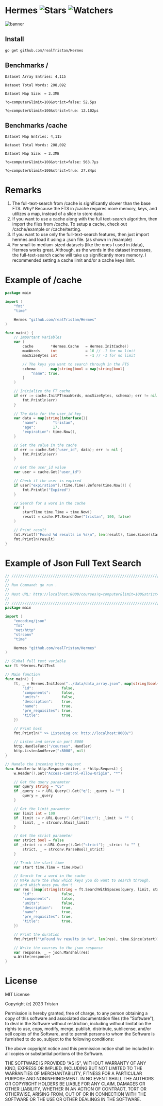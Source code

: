 # Hermes ![Stars](https://img.shields.io/github/stars/realTristan/Hermes?color=brightgreen) ![Watchers](https://img.shields.io/github/watchers/realTristan/Hermes?label=Watchers)
![banner](https://user-images.githubusercontent.com/75189508/230987049-665418b1-3576-49b7-861e-29036859ad8a.png)

## Install
```
go get github.com/realTristan/Hermes
```

## Benchmarks /
```
Dataset Array Entries: 4,115

Dataset Total Words: 208,092

Dataset Map Size: ≈ 2.3MB

?q=computer&limit=100&strict=false: 52.5µs

?q=computer&limit=100&strict=true: 12.102µs
```


## Benchmarks /cache
```
Dataset Map Entries: 4,115

Dataset Total Words: 208,092

Dataset Map Size: ≈ 2.3MB

?q=computer&limit=100&strict=false: 563.7µs

?q=computer&limit=100&strict=true: 27.84µs
```

# Remarks
1. The full-text-search from /cache is significantly slower than the base FTS. Why? Because the FTS in /cache requires more memory, keys, and utilizes a map, instead of a slice to store data.
2. If you want to use a cache along with the full text-search algorithm, then import the files from /cache. To setup a cache, check out /cache/example or /cache/testing. 
3. If you want to use only the full-text-search features, then just import hermes and load it using a .json file. (as shown in /example)
4. For small to medium-sized datasets (like the ones I used in /data), Hermes works great. Although, as the words in the dataset increases, the full-text-search cache will take up significantly more memory. I recommended setting a cache limit and/or a cache keys limit.

# Example of /cache
```go
package main

import (
	"fmt"
	"time"

	Hermes "github.com/realTristan/Hermes"
)

func main() {
	// Important Variables
	var (
		cache        *Hermes.Cache   = Hermes.InitCache()
		maxWords     int             = 10 // -1 for no limit
		maxSizeBytes int             = -1 // -1 for no limit

		// The keys you want to search through in the FTS
		schema       map[string]bool = map[string]bool{
			"name": true,
		}
	)

	// Initialize the FT cache
	if err := cache.InitFT(maxWords, maxSizeBytes, schema); err != nil {
		fmt.Println(err)
	}
	
	// The data for the user_id key
	var data = map[string]interface{}{
		"name":       "tristan",
		"age":        17,
		"expiration": time.Now(),
	}

	// Set the value in the cache
	if err := cache.Set("user_id", data); err != nil {
		fmt.Println(err)
	}

	// Get the user_id value
	var user = cache.Get("user_id")

	// Check if the user is expired
	if user["expiration"].(time.Time).Before(time.Now()) {
		fmt.Println("Expired")
	}

	// Search for a word in the cache
	var (
		startTime time.Time = time.Now()
		result = cache.FT.SearchOne("tristan", 100, false)
	)

	// Print result
	fmt.Printf("Found %d results in %s\n", len(result), time.Since(startTime))
	fmt.Println(result)
}
```

# Example of Json Full Text Search
```go
// /////////////////////////////////////////////////////////////////////////////
//
// Run Command: go run .
//
// Host URL: http://localhost:8000/courses?q=computer&limit=100&strict=false
//
// /////////////////////////////////////////////////////////////////////////////
package main

import (
	"encoding/json"
	"fmt"
	"net/http"
	"strconv"
	"time"

	Hermes "github.com/realTristan/Hermes"
)

// Global full text variable
var ft *Hermes.FullText

// Main function
func main() {
	ft, _ = Hermes.InitJson("../data/data_array.json", map[string]bool{
		"id":             false,
		"components":     false,
		"units":          false,
		"description":    true,
		"name":           true,
		"pre_requisites": true,
		"title":          true,
	})

	// Print host
	fmt.Println(" >> Listening on: http://localhost:8000/")

	// Listen and serve on port 8000
	http.HandleFunc("/courses", Handler)
	http.ListenAndServe(":8000", nil)
}

// Handle the incoming http request
func Handler(w http.ResponseWriter, r *http.Request) {
	w.Header().Set("Access-Control-Allow-Origin", "*")

	// Get the query parameter
	var query string = "CS"
	if _query := r.URL.Query().Get("q"); _query != "" {
		query = _query
	}

	// Get the limit parameter
	var limit int = 100
	if _limit := r.URL.Query().Get("limit"); _limit != "" {
		limit, _ = strconv.Atoi(_limit)
	}

	// Get the strict parameter
	var strict bool = false
	if _strict := r.URL.Query().Get("strict"); _strict != "" {
		strict, _ = strconv.ParseBool(_strict)
	}

	// Track the start time
	var start time.Time = time.Now()

	// Search for a word in the cache
	// Make sure the show which keys you do want to search through,
	// and which ones you don't
	var res []map[string]string = ft.SearchWithSpaces(query, limit, strict, map[string]bool{
		"id":             false,
		"components":     false,
		"units":          false,
		"description":    true,
		"name":           true,
		"pre_requisites": true,
		"title":          true,
	})

	// Print the duration
	fmt.Printf("\nFound %v results in %v", len(res), time.Since(start))

	// Write the courses to the json response
	var response, _ = json.Marshal(res)
	w.Write(response)
}
```

# License
MIT License

Copyright (c) 2023 Tristan

Permission is hereby granted, free of charge, to any person obtaining a copy
of this software and associated documentation files (the "Software"), to deal
in the Software without restriction, including without limitation the rights
to use, copy, modify, merge, publish, distribute, sublicense, and/or sell
copies of the Software, and to permit persons to whom the Software is
furnished to do so, subject to the following conditions:

The above copyright notice and this permission notice shall be included in all
copies or substantial portions of the Software.

THE SOFTWARE IS PROVIDED "AS IS", WITHOUT WARRANTY OF ANY KIND, EXPRESS OR
IMPLIED, INCLUDING BUT NOT LIMITED TO THE WARRANTIES OF MERCHANTABILITY,
FITNESS FOR A PARTICULAR PURPOSE AND NONINFRINGEMENT. IN NO EVENT SHALL THE
AUTHORS OR COPYRIGHT HOLDERS BE LIABLE FOR ANY CLAIM, DAMAGES OR OTHER
LIABILITY, WHETHER IN AN ACTION OF CONTRACT, TORT OR OTHERWISE, ARISING FROM,
OUT OF OR IN CONNECTION WITH THE SOFTWARE OR THE USE OR OTHER DEALINGS IN THE
SOFTWARE.
